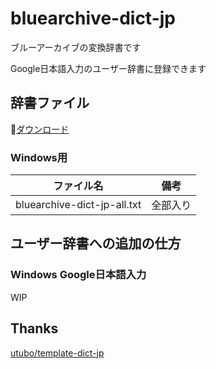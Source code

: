# bluearchive-dict-jp

ブルーアーカイブの変換辞書です

Google日本語入力のユーザー辞書に登録できます

## 辞書ファイル

📕[ダウンロード](https://github.com/mimikun/bluearchive-dict-jp/releases/latest)

### Windows用

| ファイル名 | 備考 |
|-------------------|--------|
| bluearchive-dict-jp-all.txt | 全部入り |

## ユーザー辞書への追加の仕方

### Windows Google日本語入力

WIP

## Thanks

[utubo/template-dict-jp](https://github.com/utubo/template-dict-jp)
